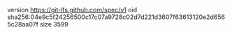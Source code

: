 version https://git-lfs.github.com/spec/v1
oid sha256:04e9c5f24256500c17c07a9728c02d7d221d3607f63613120e2d6565c28aa07f
size 3599

